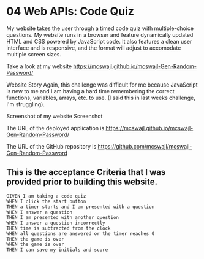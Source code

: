 # 04 Web APIs: Code Quiz

My website takes the user through a timed code quiz with multiple-choice questions. My website runs in  a browser and feature dynamically updated HTML and CSS powered by JavaScript code. It also features a clean user interface and is responsive, and the format will adjust to accomodate multiple screen sizes.

Take a look at my website https://mcswajl.github.io/mcswajl-Gen-Random-Password/

Website Story
Again, this challenge was difficult for me because JavaScript is new to me and I am 
having a hard time remembering the correct functions, variables, arrays, etc. to use. (I said this in last weeks challenge, I'm struggling). 


Screenshot of my website
Screenshot

The URL of the deployed application is https://mcswajl.github.io/mcswajl-Gen-Random-Password/

The URL of the GitHub repository is https://github.com/mcswajl/mcswajl-Gen-Random-Password

## This is the acceptance Criteria that I was provided prior to building this website.

```
GIVEN I am taking a code quiz
WHEN I click the start button
THEN a timer starts and I am presented with a question
WHEN I answer a question
THEN I am presented with another question
WHEN I answer a question incorrectly
THEN time is subtracted from the clock
WHEN all questions are answered or the timer reaches 0
THEN the game is over
WHEN the game is over
THEN I can save my initials and score
```

